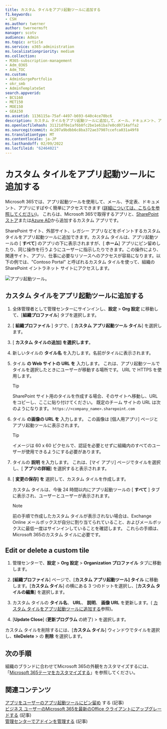 ```yaml
---
title: カスタム タイルをアプリ起動ツールに追加する
f1.keywords:
- CSH
ms.author: twerner
author: twernermsft
manager: scotv
audience: Admin
ms.topic: article
ms.service: o365-administration
ms.localizationpriority: medium
ms.collection:
- M365-subscription-management
- Adm_O365
- Adm_TOC
ms.custom:
- AdminSurgePortfolio
- okr_smb
- AdminTemplateSet
search.appverid:
- BCS160
- MET150
- MOE150
- GEA150
ms.assetid: 1136115a-75af-4497-b693-640c4ce70bc6
description: カスタム タイルをアプリ起動ツールに追加して、メール、ドキュメント、アプリ、SharePoint サイト、外部サイト、その他のリソースへのクイック リンクを作成します。
ms.openlocfilehash: 31121df0e1af6b8fc2be1e61ba7e0cd0714affa2
ms.sourcegitcommit: 4c207a9bdbb6c8ba372ae37907ccefca031a49f8
ms.translationtype: MT
ms.contentlocale: ja-JP
ms.lasthandoff: 02/09/2022
ms.locfileid: "62464021"
---
```

# <a name="add-custom-tiles-to-the-app-launcher"></a>カスタム タイルをアプリ起動ツールに追加する

Microsoft 365では、アプリ起動ツールを使用して、メール、予定表、ドキュメント、アプリにすばやく簡単にアクセスできます ([詳細については、こちらを参照してください](https://support.microsoft.com/office/79f12104-6fed-442f-96a0-eb089a3f476a))。 これらは、Microsoft 365で取得するアプリと、[SharePoint ストア](https://support.microsoft.com/office/dd98e50e-d3db-4ecb-9bb7-82b189822d43)または[Azure AD](/previous-versions/office/office-365-api/)から追加するカスタム アプリです。
  
SharePoint サイト、外部サイト、レガシー アプリなどをポイントするカスタム タイルをアプリ起動ツールに追加できます。カスタム タイルは、アプリ起動ツールの [ **すべて**] のアプリの下に表示されますが、[ **ホーム**] アプリにピン留めしたり、同じ操作を行うようにユーザーに指示したりできます。この操作により、関連サイト、アプリ、仕事に必要なリソースへのアクセスが容易になります。以下の例では、"Contoso Portal" と呼ばれるカスタム タイルを使って、組織の SharePoint イントラネット サイトにアクセスします。 
  
![アプリ起動ツール。](../../media/7acc06cc-ac7a-4c6e-8ea7-81570a5bdbab.png)
  
## <a name="add-a-custom-tile-to-the-app-launcher"></a>カスタム タイルをアプリ起動ツールに追加する

1. 全体管理者として管理センターにサインインし、**設定** > **Org 設定** に移動して、[**組織プロファイル**] タブを選択します。
    
2. [ **組織プロファイル** ] タブで、[ **カスタム アプリ起動ツール タイル**] を選択します。
  
3. [ **カスタム タイルの追加] を選択します**。 
  
4. 新しいタイルの **タイル名** を入力します。名前がタイルに表示されます。 
    
5. タイル **の Web サイトの URL を** 入力します。 これは、アプリ起動ツールでタイルを選択したときにユーザーが移動する場所です。 URL で HTTPS を使用します。

    > [!TIP]
    > SharePoint サイト用のタイルを作成する場合、そのサイトへ移動し、URL をコピーし、ここに貼り付けてください。 既定のチーム サイトの URL は次のようになります。 `https://<company_name>.sharepoint.com` 
  
6. タイル **の画像の URL を** 入力します。 この画像は [個人用アプリ] ページとアプリ起動ツールに表示されます。

    > [!TIP]
    > イメージは 60 x 60 ピクセルで、認証を必要とせずに組織内のすべてのユーザーが使用できるようにする必要があります。

7. タイルの **説明** を入力します。 これは、[マイ アプリ] ページでタイルを選択し、[ **アプリの詳細**] を選択すると表示されます。 
  
8. [ **変更の保存] を** 選択して、カスタム タイルを作成します。 
    
    カスタム タイルは、今後 24 時間以内にアプリ起動ツールの [ **すべて** ] タブに表示され、ユーザーとユーザーが表示されます。 

    > [!NOTE]
    > 前の手順で作成したカスタム タイルが表示されない場合は、Exchange Online メールボックスが自分に割り当てられていること、およびメールボックスに最低一度はサインインしていることを確認します。 これらの手順は、Microsoft 365のカスタム タイルに必要です。 
  
## <a name="edit-or-delete-a-custom-tile"></a>Edit or delete a custom tile

1. 管理センターで、**設定** > **Org 設定** > **Organization プロファイル** タブに移動します。
    
2. **[組織プロファイル**] ページで、[**カスタム アプリ起動ツール] タイル** に移動します。[**カスタム タイル**] の横にある 3 つのドットを選択し、[**カスタム タイルの編集**] を選択します。

3. カスタム タイルの **タイル名**、 **URL**、 **説明**、 **画像 URL** を更新します。( [カスタム タイルをアプリ起動ツールに追加する](#add-a-custom-tile-to-the-app-launcher)参照)。
    
4. [**Update Close**] (**更新プログラム** の終了) \> を選択します。 
    
カスタム タイルを削除するには、[**カスタム タイル**] ウィンドウでタイルを選択し、**tileDelete** >  の **削除** を選択します。 
  
## <a name="next-steps"></a>次の手順

 組織のブランドに合わせてMicrosoft 365の外観をカスタマイズするには、「[Microsoft 365テーマをカスタマイズする](../setup/customize-your-organization-theme.md)」を参照してください。

## <a name="related-content"></a>関連コンテンツ

[アプリをユーザーのアプリ起動ツールにピン留め](pin-apps-to-app-launcher.md) する (記事)\
[ビジネス ユーザーのMicrosoft 365を最新のOffice クライアントにアップグレードする](../setup/upgrade-users-to-latest-office-client.md) (記事)\
[管理センターでアドインを管理する](../manage/manage-addins-in-the-admin-center.md) (記事)
